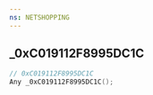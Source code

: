 ```yaml
---
ns: NETSHOPPING
---
```

## _0xC019112F8995DC1C

```c
// 0xC019112F8995DC1C
Any _0xC019112F8995DC1C();
```

